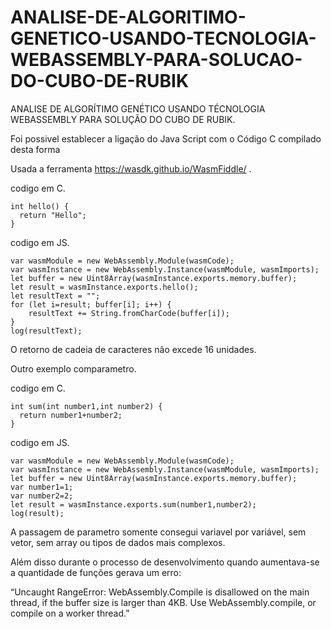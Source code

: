 # ANALISE-DE-ALGORITIMO-GENETICO-USANDO-TECNOLOGIA-WEBASSEMBLY-PARA-SOLUCAO-DO-CUBO-DE-RUBIK
ANALISE DE ALGORÍTIMO GENÉTICO  USANDO TÉCNOLOGIA WEBASSEMBLY PARA SOLUÇÃO DO CUBO DE RUBIK.


Foi possivel establecer a ligação do Java Script com o Código C compilado desta forma

Usada a ferramenta https://wasdk.github.io/WasmFiddle/ .

codigo em C.

    int hello() { 
      return "Hello";
    }

codigo em JS.

    var wasmModule = new WebAssembly.Module(wasmCode);
    var wasmInstance = new WebAssembly.Instance(wasmModule, wasmImports);
    let buffer = new Uint8Array(wasmInstance.exports.memory.buffer); 
    let result = wasmInstance.exports.hello();
    let resultText = ""; 
    for (let i=result; buffer[i]; i++) {
        resultText += String.fromCharCode(buffer[i]);
    }
    log(resultText);

O retorno de cadeia de caracteres não excede 16 unidades.

Outro exemplo comparametro.

codigo em C.

    int sum(int number1,int number2) { 
      return number1+number2;
    }

codigo em JS.

    var wasmModule = new WebAssembly.Module(wasmCode);
    var wasmInstance = new WebAssembly.Instance(wasmModule, wasmImports);
    let buffer = new Uint8Array(wasmInstance.exports.memory.buffer); 
    var number1=1;
    var number2=2;
    let result = wasmInstance.exports.sum(number1,number2);
    log(result);


A passagem de parametro somente consegui variavel por variável, sem vetor, sem array ou tipos de dados mais complexos.

Além disso durante o processo de desenvolvimento quando aumentava-se a quantidade de funções gerava um erro:

“Uncaught RangeError: WebAssembly.Compile is disallowed on the main thread, if the buffer size is larger than 4KB. Use WebAssembly.compile, or compile on a worker thread.”
